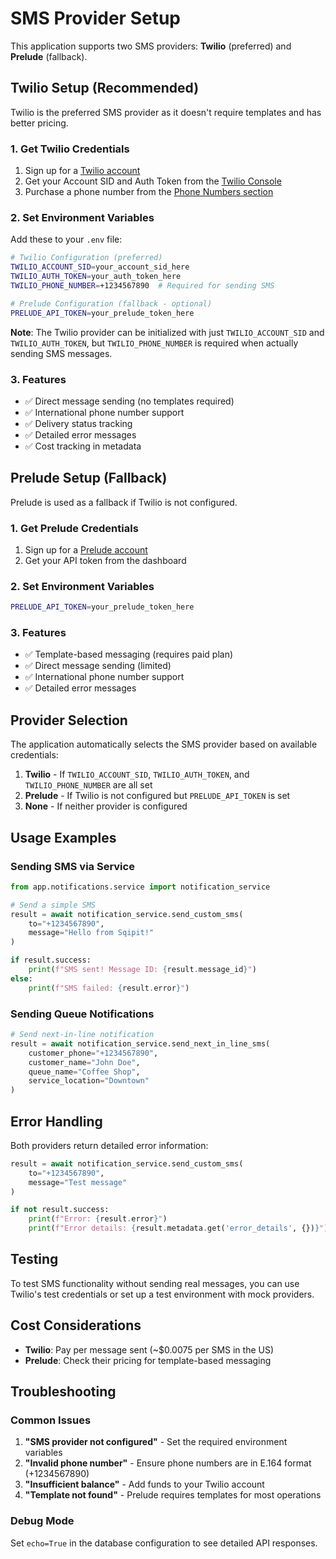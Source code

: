 # SMS Provider Setup

This application supports two SMS providers: **Twilio** (preferred) and **Prelude** (fallback).

## Twilio Setup (Recommended)

Twilio is the preferred SMS provider as it doesn't require templates and has better pricing.

### 1. Get Twilio Credentials

1. Sign up for a [Twilio account](https://www.twilio.com/try-twilio)
2. Get your Account SID and Auth Token from the [Twilio Console](https://console.twilio.com/)
3. Purchase a phone number from the [Phone Numbers section](https://console.twilio.com/us1/develop/phone-numbers/manage/incoming)

### 2. Set Environment Variables

Add these to your `.env` file:

```bash
# Twilio Configuration (preferred)
TWILIO_ACCOUNT_SID=your_account_sid_here
TWILIO_AUTH_TOKEN=your_auth_token_here
TWILIO_PHONE_NUMBER=+1234567890  # Required for sending SMS

# Prelude Configuration (fallback - optional)
PRELUDE_API_TOKEN=your_prelude_token_here
```

**Note**: The Twilio provider can be initialized with just `TWILIO_ACCOUNT_SID` and `TWILIO_AUTH_TOKEN`, but `TWILIO_PHONE_NUMBER` is required when actually sending SMS messages.

### 3. Features

- ✅ Direct message sending (no templates required)
- ✅ International phone number support
- ✅ Delivery status tracking
- ✅ Detailed error messages
- ✅ Cost tracking in metadata

## Prelude Setup (Fallback)

Prelude is used as a fallback if Twilio is not configured.

### 1. Get Prelude Credentials

1. Sign up for a [Prelude account](https://prelude.dev)
2. Get your API token from the dashboard

### 2. Set Environment Variables

```bash
PRELUDE_API_TOKEN=your_prelude_token_here
```

### 3. Features

- ✅ Template-based messaging (requires paid plan)
- ✅ Direct message sending (limited)
- ✅ International phone number support
- ✅ Detailed error messages

## Provider Selection

The application automatically selects the SMS provider based on available credentials:

1. **Twilio** - If `TWILIO_ACCOUNT_SID`, `TWILIO_AUTH_TOKEN`, and `TWILIO_PHONE_NUMBER` are all set
2. **Prelude** - If Twilio is not configured but `PRELUDE_API_TOKEN` is set
3. **None** - If neither provider is configured

## Usage Examples

### Sending SMS via Service

```python
from app.notifications.service import notification_service

# Send a simple SMS
result = await notification_service.send_custom_sms(
    to="+1234567890",
    message="Hello from Sqipit!"
)

if result.success:
    print(f"SMS sent! Message ID: {result.message_id}")
else:
    print(f"SMS failed: {result.error}")
```

### Sending Queue Notifications

```python
# Send next-in-line notification
result = await notification_service.send_next_in_line_sms(
    customer_phone="+1234567890",
    customer_name="John Doe",
    queue_name="Coffee Shop",
    service_location="Downtown"
)
```

## Error Handling

Both providers return detailed error information:

```python
result = await notification_service.send_custom_sms(
    to="+1234567890",
    message="Test message"
)

if not result.success:
    print(f"Error: {result.error}")
    print(f"Error details: {result.metadata.get('error_details', {})}")
```

## Testing

To test SMS functionality without sending real messages, you can use Twilio's test credentials or set up a test environment with mock providers.

## Cost Considerations

- **Twilio**: Pay per message sent (~$0.0075 per SMS in the US)
- **Prelude**: Check their pricing for template-based messaging

## Troubleshooting

### Common Issues

1. **"SMS provider not configured"** - Set the required environment variables
2. **"Invalid phone number"** - Ensure phone numbers are in E.164 format (+1234567890)
3. **"Insufficient balance"** - Add funds to your Twilio account
4. **"Template not found"** - Prelude requires templates for most operations

### Debug Mode

Set `echo=True` in the database configuration to see detailed API responses.

